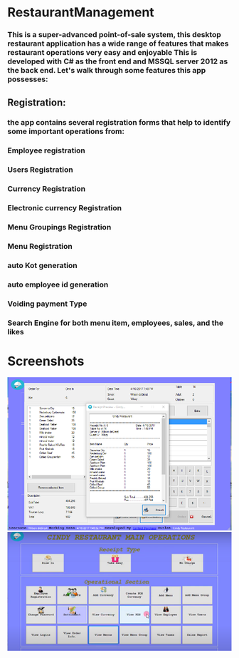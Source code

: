 # RestaurantManagement
### This is a super-advanced point-of-sale system, this desktop restaurant application has a wide range of features that makes restaurant operations very easy and enjoyable This is developed with C# as the front end and MSSQL server 2012 as the back end. Let's walk through some features this app possesses:
## Registration:
### the app contains several registration forms that help to identify some important operations from:

### Employee registration
### Users Registration
### Currency Registration
### Electronic currency Registration
### Menu Groupings Registration
### Menu Registration
### auto Kot generation
### auto employee id generation
### Voiding payment Type
### Search Engine for both menu item, employees, sales, and the likes

# Screenshots
![image](Screens/image1.png)
![image](Screens/image2.png)
